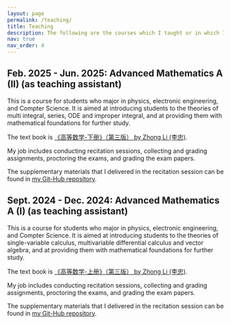 ```yaml
---
layout: page
permalink: /teaching/
title: Teaching
description: The following are the courses which I taught or in which I served as a teaching assistant.
nav: true
nav_order: 4
---
```


## **Feb. 2025 - Jun. 2025: Advanced Mathematics A (II)** (as teaching assistant)

This is a course for students who major in physics, electronic engineering, and Compter Science. It is aimed at introducing students to the theories of multi integral, series, ODE and improper integral, and at providing them with mathematical foundations for further study.

The text book is [《高等数学-下册》（第三版） by Zhong Li (李忠)](/assets/pdf/高等数学(第三版)下册-李忠,周建莹-北京大学出版社.pdf).

My job includes conducting recitation sessions, collecting and grading assignments, proctoring the exams, and grading the exam papers.

The supplementary materials that I delivered in the recitation session can be found in [my Git-Hub repository](https://github.com/Dale-X-Lee/Notes-on-Advanced-Mathematics).

## **Sept. 2024 - Dec. 2024: Advanced Mathematics A (I)** (as teaching assistant)

This is a course for students who major in physics, electronic engineering, and Compter Science. It is aimed at introducing students to the theories of single-variable calculus, multivariable differential calculus and vector algebra, and at providing them with mathematical foundations for further study.

The text book is [《高等数学-上册》（第三版） by Zhong Li (李忠)](/assets/pdf/高等数学(第三版)上册-李忠,周建莹-北京大学出版社.pdf).

My job includes conducting recitation sessions, collecting and grading assignments, proctoring the exams, and grading the exam papers.

The supplementary materials that I delivered in the recitation session can be found in [my Git-Hub repository](https://github.com/Dale-X-Lee/Notes-on-Advanced-Mathematics).
